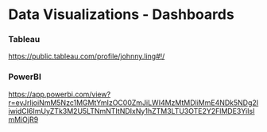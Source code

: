 # Data Visualizations - Dashboards

### Tableau	
https://public.tableau.com/profile/johnny.ling#!/

### PowerBI
https://app.powerbi.com/view?r=eyJrIjoiNmM5Nzc1MGMtYmIzOC00ZmJiLWI4MzMtMDliMmE4NDk5NDg2IiwidCI6ImUyZTk3M2U5LTNmNTItNDIxNy1hZTM3LTU3OTE2Y2FlMDE3YiIsImMiOjR9
